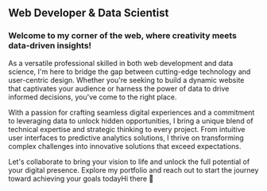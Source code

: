## Web Developer & Data Scientist
### Welcome to my corner of the web, where creativity meets data-driven insights!

As a versatile professional skilled in both web development and data science, I'm here to bridge the gap between cutting-edge technology and user-centric design. Whether you're seeking to build a dynamic website that captivates your audience or harness the power of data to drive informed decisions, you've come to the right place.

With a passion for crafting seamless digital experiences and a commitment to leveraging data to unlock hidden opportunities, I bring a unique blend of technical expertise and strategic thinking to every project. From intuitive user interfaces to predictive analytics solutions, I thrive on transforming complex challenges into innovative solutions that exceed expectations.

Let's collaborate to bring your vision to life and unlock the full potential of your digital presence. Explore my portfolio and reach out to start the journey toward achieving your goals todayHi there 👋

<!--
**Mikemupararano/Mikemupararano** is a ✨ _special_ ✨ repository because its `README.md` (this file) appears on your GitHub profile.

Here are some ideas to get you started:

- 🔭 I’m currently working on ...
- 🌱 I’m currently learning ...
- 👯 I’m looking to collaborate on ...
- 🤔 I’m looking for help with ...
- 💬 Ask me about ...
- 📫 How to reach me: ...
- 😄 Pronouns: ...
- ⚡ Fun fact: ...
-[![Anurag's GitHub stats](https://github-readme-stats.vercel.app/api?username=anuraghazra)](https://github.com/anuraghazra/github-readme-stats) 
-->
